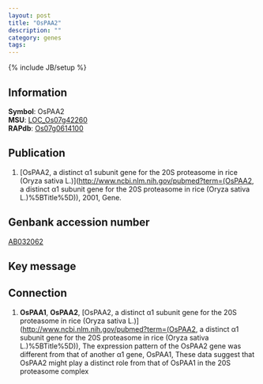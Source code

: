 ```yaml
---
layout: post
title: "OsPAA2"
description: ""
category: genes
tags: 
---
```

{% include JB/setup %}

## Information
__Symbol__: OsPAA2  
__MSU__: [LOC_Os07g42260](http://rice.plantbiology.msu.edu/cgi-bin/ORF_infopage.cgi?orf=LOC_Os07g42260)  
__RAPdb__: [Os07g0614100](http://rapdb.dna.affrc.go.jp/viewer/gbrowse_details/irgsp1?name=Os07g0614100)  

## Publication
1. [OsPAA2, a distinct α1 subunit gene for the 20S proteasome in rice (Oryza sativa L.)](http://www.ncbi.nlm.nih.gov/pubmed?term=(OsPAA2, a distinct α1 subunit gene for the 20S proteasome in rice (Oryza sativa L.)%5BTitle%5D)), 2001, Gene.

## Genbank accession number
[AB032062](http://www.ncbi.nlm.nih.gov/nuccore/AB032062)

## Key message

## Connection
1. __OsPAA1__, __OsPAA2__, [OsPAA2, a distinct α1 subunit gene for the 20S proteasome in rice (Oryza sativa L.)](http://www.ncbi.nlm.nih.gov/pubmed?term=(OsPAA2, a distinct α1 subunit gene for the 20S proteasome in rice (Oryza sativa L.)%5BTitle%5D)),  The expression pattern of the OsPAA2 gene was different from that of another α1 gene, OsPAA1, These data suggest that OsPAA2 might play a distinct role from that of OsPAA1 in the 20S proteasome complex


